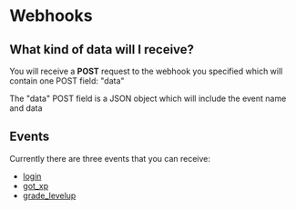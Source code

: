 # Webhooks

## What kind of data will I receive?
You will receive a **POST** request to the webhook you specified which will contain one POST field: "data"

The "data" POST field is a JSON object which will include the event name and data


## Events
Currently there are three events that you can receive:
* [login](/login.html)
* [got_xp](/gotxp.html)
* [grade_levelup](/gradelevelup.html)